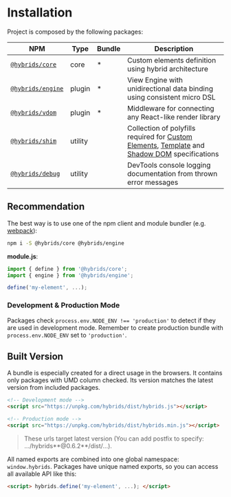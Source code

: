 # Installation

Project is composed by the following packages:

| NPM | Type | Bundle | Description |
| --- | --- | --- | --- |
| [`@hybrids/core`](https://www.npmjs.com/package/@hybrids/core) | core | \* | Custom elements definition using hybrid architecture |
| [`@hybrids/engine`](https://www.npmjs.com/package/@hybrids/engine) | plugin | \* | View Engine with unidirectional data binding using consistent micro DSL |
| [`@hybrids/vdom`](https://www.npmjs.com/package/@hybrids/vdom) | plugin | \* | Middleware for connecting any React-like render library |
| [`@hybrids/shim`](https://www.npmjs.com/package/@hybrids/shim) | utility |  | Collection of polyfills required for [Custom Elements](https://www.w3.org/TR/custom-elements/), [Template](https://www.w3.org/TR/html-templates/) and [Shadow DOM](https://w3c.github.io/webcomponents/spec/shadow/) specifications |
| [`@hybrids/debug`](https://www.npmjs.com/package/@hybrids/debug) | utility |  | DevTools console logging documentation from thrown error messages |

## Recommendation

The best way is to use one of the npm client and module bundler \(e.g. [webpack](https://webpack.js.org/)\):

```bash
npm i -S @hybrids/core @hybrids/engine
```

**module.js**:

```javascript
import { define } from '@hybrids/core';
import { engine } from '@hybrids/engine';

define('my-element', ...);
```

### Development & Production Mode

Packages check `process.env.NODE_ENV !== 'production'` to detect if they are used in development mode. Remember to create production bundle with `process.env.NODE_ENV` set to `'production'`.

## Built Version

A bundle is especially created for a direct usage in the browsers. It contains only packages with UMD column checked. Its version matches the latest version from included packages.

```html
<!-- Development mode -->
<script src="https://unpkg.com/hybrids/dist/hybrids.js"></script>

<!-- Production mode -->
<script src="https://unpkg.com/hybrids/dist/hybrids.min.js"></script>
```

> These urls target latest version \(You can add postfix to specify: .../hybrids**@0.6.2**/dist/...\).

All named exports are combined into one global namespace: `window.hybrids`. Packages have unique named exports, so you can access all available API like this:

```html
<script> hybrids.define('my-element', ...); </script>
```



